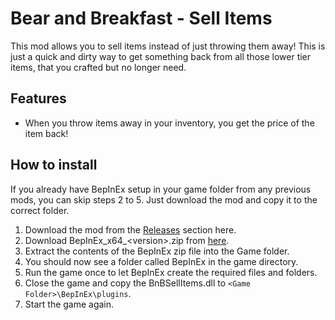 ﻿# Bear and Breakfast - Sell Items

This mod allows you to sell items instead of just throwing them away!
This is just a quick and dirty way to get something back from all those lower tier items, that you crafted but no longer need.


## Features
- When you throw items away in your inventory, you get the price of the item back! 

## How to install

If you already have BepInEx setup in your game folder from any previous mods, you can skip steps 2 to 5. Just download the mod and copy it to the correct folder.

1. Download the mod from the [Releases](https://github.com/derfl007/BnBSellItems/releases/latest) section here.
2. Download BepInEx_x64_\<version>.zip from [here](https://github.com/BepInEx/BepInEx/releases/latest).
3. Extract the contents of the BepInEx zip file into the Game folder.
4. You should now see a folder called BepInEx in the game directory. 
5. Run the game once to let BepInEx create the required files and folders.
6. Close the game and copy the BnBSellItems.dll to `<Game Folder>\BepInEx\plugins`.
7. Start the game again.